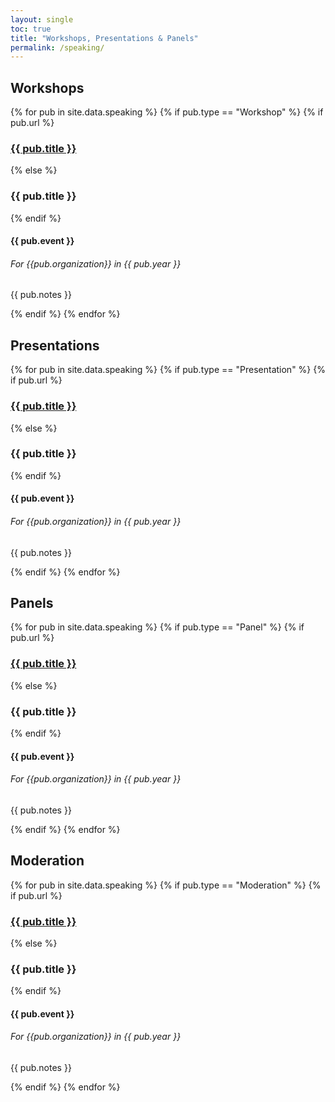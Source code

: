 ```yaml
---
layout: single
toc: true
title: "Workshops, Presentations & Panels"
permalink: /speaking/
---
```


## Workshops

<div class="activities">
{% for pub in site.data.speaking %}
    {% if pub.type == "Workshop" %}
        {% if pub.url %}
            <h3><a href="{{ pub.url }}">{{ pub.title }}</a></h3>
        {% else %}
            <h3>{{ pub.title }}</h3>
        {% endif %}
        <h4>{{ pub.event }}</h4>
        <h6><em>For {{pub.organization}} in {{ pub.year }}</em></h6>
        <p>{{ pub.notes }}</p>
    {% endif %}
{% endfor %}
</div>

## Presentations

<div class="activities">
{% for pub in site.data.speaking %}
    {% if pub.type == "Presentation" %}
        {% if pub.url %}
            <h3><a href="{{ pub.url }}">{{ pub.title }}</a></h3>
        {% else %}
            <h3>{{ pub.title }}</h3>
        {% endif %}
        <h4>{{ pub.event }}</h4>
        <h6><em>For {{pub.organization}} in {{ pub.year }}</em></h6>
        <p>{{ pub.notes }}</p>
    {% endif %}
{% endfor %}
</div>

## Panels

<div class="activities">
{% for pub in site.data.speaking %}
    {% if pub.type == "Panel" %}
        {% if pub.url %}
            <h3><a href="{{ pub.url }}">{{ pub.title }}</a></h3>
        {% else %}
            <h3>{{ pub.title }}</h3>
        {% endif %}
        <h4>{{ pub.event }}</h4>
        <h6><em>For {{pub.organization}} in {{ pub.year }}</em></h6>
        <p>{{ pub.notes }}</p>
    {% endif %}
{% endfor %}
</div>

## Moderation

<div class="activities">
{% for pub in site.data.speaking %}
    {% if pub.type == "Moderation" %}
        {% if pub.url %}
            <h3><a href="{{ pub.url }}">{{ pub.title }}</a></h3>
        {% else %}
            <h3>{{ pub.title }}</h3>
        {% endif %}
        <h4>{{ pub.event }}</h4>
        <h6><em>For {{pub.organization}} in {{ pub.year }}</em></h6>
        <p>{{ pub.notes }}</p>
    {% endif %}
{% endfor %}
</div>